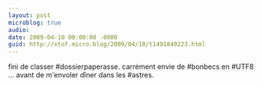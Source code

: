 ```yaml
---
layout: post
microblog: true
audio: 
date: 2009-04-10 00:00:00 -0000
guid: http://xtof.micro.blog/2009/04/10/t1491840223.html
---
```

fini de classer #dossierpaperasse. carrément envie de #bonbecs en #UTF8 ... avant de m'envoler dîner dans les #astres.
